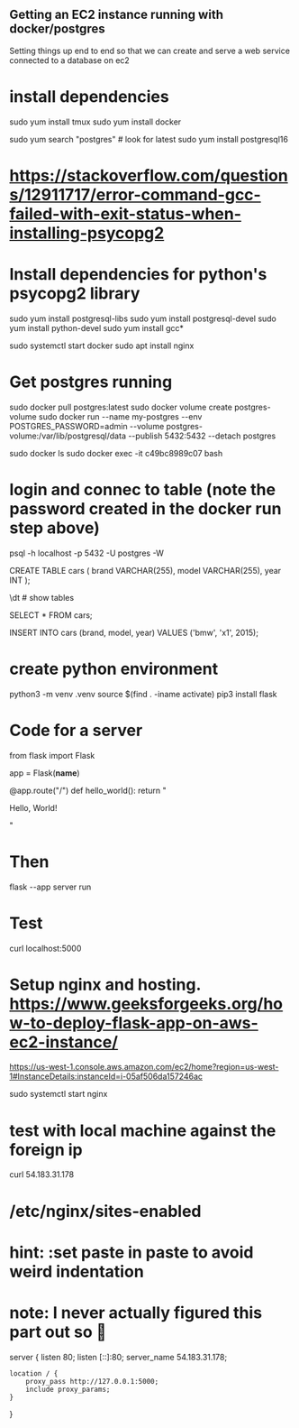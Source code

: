 Getting an EC2 instance running with docker/postgres
-------
Setting things up end to end so that we can create and serve a web service connected to a database on ec2


# install dependencies
sudo yum install tmux
sudo yum install docker

sudo yum search "postgres"		# look for latest
sudo yum install postgresql16 

# https://stackoverflow.com/questions/12911717/error-command-gcc-failed-with-exit-status-when-installing-psycopg2
# Install dependencies for python's psycopg2 library
sudo yum install postgresql-libs
sudo yum install postgresql-devel
sudo yum install python-devel
sudo yum install gcc*


sudo systemctl start docker
sudo apt install nginx

# Get postgres running
sudo docker pull postgres:latest
sudo docker volume create postgres-volume
sudo docker run --name my-postgres --env POSTGRES_PASSWORD=admin --volume postgres-volume:/var/lib/postgresql/data --publish 5432:5432 --detach postgres

sudo docker ls
sudo docker exec -it c49bc8989c07 bash

# login and connec to table (note the password created in the docker run step above)
psql -h localhost -p 5432 -U postgres -W 

CREATE TABLE cars (
  brand VARCHAR(255),
  model VARCHAR(255),
  year INT
);

\dt # show tables

SELECT * FROM cars;

INSERT INTO cars (brand, model, year)
VALUES ('bmw', 'x1', 2015);

# create python environment
python3 -m venv .venv
source $(find . -iname activate)
pip3 install flask



# Code for a server
from flask import Flask

app = Flask(__name__)

@app.route("/")
def hello_world():
    return "<p>Hello, World!</p>"

# Then
flask --app server run


# Test
curl localhost:5000

# Setup nginx and hosting. https://www.geeksforgeeks.org/how-to-deploy-flask-app-on-aws-ec2-instance/
https://us-west-1.console.aws.amazon.com/ec2/home?region=us-west-1#InstanceDetails:instanceId=i-05af506da157246ac

sudo systemctl start nginx

# test with local machine against the foreign ip
curl 54.183.31.178

# /etc/nginx/sites-enabled
# hint: :set paste in paste to avoid weird indentation
# note: I never actually figured this part out so :shrug:
server {
    listen 80;
    listen [::]:80;
    server_name 54.183.31.178;
        
    location / {
        proxy_pass http://127.0.0.1:5000;
        include proxy_params;
    }
}

